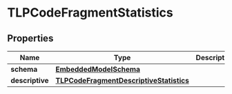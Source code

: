 
# TLPCodeFragmentStatistics

## Properties
Name | Type | Description | Notes
------------ | ------------- | ------------- | -------------
**schema** | [**EmbeddedModelSchema**](EmbeddedModelSchema) |  |  [optional]
**descriptive** | [**TLPCodeFragmentDescriptiveStatistics**](TLPCodeFragmentDescriptiveStatistics) |  |  [optional]



